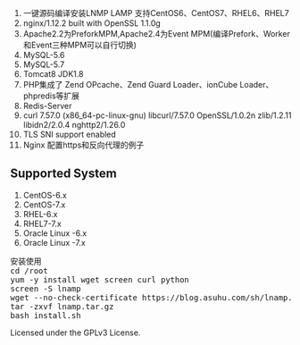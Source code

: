 <ol>
<li>一键源码编译安装LNMP LAMP 支持CentOS6、CentOS7、RHEL6、RHEL7</li>
<li>nginx/1.12.2 built with OpenSSL 1.1.0g</li>
<li>Apache2.2为PreforkMPM,Apache2.4为Event MPM(编译Prefork、Worker和Event三种MPM可以自行切换)</li>
<li>MySQL-5.6</li>
<li>MySQL-5.7</li>
<li>Tomcat8 JDK1.8</li>
<li>PHP集成了 Zend OPcache、Zend Guard Loader、ionCube Loader、 phpredis等扩展</li>
<li>Redis-Server</li>
<li>curl 7.57.0 (x86_64-pc-linux-gnu) libcurl/7.57.0 OpenSSL/1.0.2n zlib/1.2.11 libidn2/2.0.4 nghttp2/1.26.0</li>
<li>TLS SNI support enabled</li>
<li>Nginx 配置https和反向代理的例子</li>
</ol>

<h2>Supported System</h2>
<ol>
<li>CentOS-6.x</li>
<li>CentOS-7.x</li>
<li>RHEL-6.x</li>
<li>RHEL7-7.x</li>
<li>Oracle Linux -6.x</li>
<li>Oracle Linux -7.x</li>
</ol>

<pre>
安装使用
cd /root
yum -y install wget screen curl python
screen -S lnamp
wget --no-check-certificate https://blog.asuhu.com/sh/lnamp.tar.gz
tar -zxvf lnamp.tar.gz
bash install.sh
</pre>


Licensed under the GPLv3 License.
